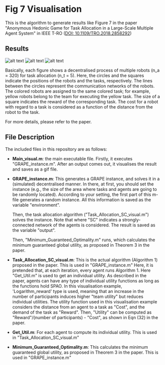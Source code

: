 # Fig 7 Visualisation

This is the algorithm to generate results like Figure 7 in the paper "Anonymous Hedonic Game for Task Allocation in a Large-Scale Multiple Agent System" in IEEE T-RO ([DOI: 10.1109/TRO.2018.2858292](https://ieeexplore.ieee.org/document/8439076))

## Results
![alt text](https://github.com/inmo-jang/GRAPE/blob/master/Fig_7_Visualisation/Result/Result_TA_circle.gif)
![alt text](https://github.com/inmo-jang/GRAPE/blob/master/Fig_7_Visualisation/Result/Result_TA_skewed.gif)
![alt text](https://github.com/inmo-jang/GRAPE/blob/master/Fig_7_Visualisation/Result/Result_TA_square.gif)

Basically, each figure shows a decentralised process of multiple robots (n_a = 320) for task allocation (n_t = 5). Here, the circles and the squares indicate the positions of the robots and the tasks, respectively. The lines between the circles represent the communication networks of the robots. 
The colored robots are assigned to the same colored task; for example, yellow robots belong to the team for executing the yellow task. The size of a square indicates the reward of the corresponding task. The cost for a robot with regard to a task is considered as a function of
the distance from the robot to the task.

For more details, please refer to the paper.


## File Description
The included files in this repository are as follows:

* **Main_visual.m**: 
  the main executable file. Firstly, it executes "GRAPE_instance.m". After an output comes out, it visualises the result and saves as a gif file. 

* **GRAPE_instance.m**: 
This generates a GRAPE instance, and solves it in a (simulated) decentralised manner. 
In there, at first, you should set the instance (e.g., the size of the area where tasks and agents are going to be randomly located). According to your setting, the first part of this m-file generates a random instance. All this information is saved as the variable "environment". 

  Then, the task allocation algorithm ("Task_Allocation_SC_visual.m") solves the instance. Note that where "SC" indicates a strongly-connected network of the agents is considered. The result is saved as the variable "output".  

  Then, "Minimum_Guaranteed_Optimality.m" runs, which calculates the minimum guaranteed global utility, as proposed in Theorem 3 in the paper. 


* **Task_Allocation_SC_visual.m**:
  This is the actual algorithm (Algorithm 1) proposed in the paper. This is used in "GRAPE_instance.m"
  Here, it is pretended that, at each iteration, every agent runs Algorithm 1. Here "Get_Util.m" is used to get an individual utility. As described in the paper, agents can have any type of individual utility functions as long as the functions hold SPAO. In this visualisation example, 'Logarithm_reward' type is used, meaning that an increase in the number of participants induces higher "team utility" but reduces individual utilities. 
  The utility function used in this visualisation example considers the distance from an agent to a task as "Cost", and the demand of the task as "Reward". Then, "Utility" can be computed as "Reward"/(number of participants) - "Cost", as shown in Eqn (32) in the paper. 


* **Get_Util.m**:
For each agent to compute its individual utility. This is used in "Task_Allocation_SC_visual.m"


* **Minimum_Guaranteed_Optimality.m**:
This calculates the minimum guaranteed global utility, as proposed in Theorem 3 in the paper. This is used in "GRAPE_instance.m"
